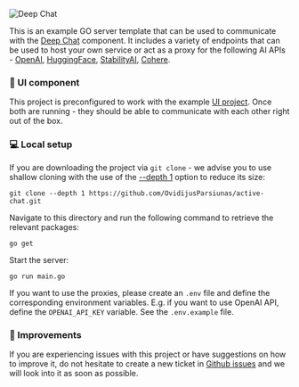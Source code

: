 ![Deep Chat](../../assets/readme/golang-connect.png)

This is an example GO server template that can be used to communicate with the [Deep Chat](https://www.npmjs.com/package/deep-chat) component. It includes a variety of endpoints that can be used to host your own service or act as a proxy for the following AI APIs - [OpenAI](https://openai.com/blog/openai-api), [HuggingFace](https://huggingface.co/docs/api-inference/index), [StabilityAI](https://stability.ai/), [Cohere](https://docs.cohere.com/docs).

### :calling: UI component

This project is preconfigured to work with the example [UI project](https://github.com/OvidijusParsiunas/deep-chat/tree/main/example-servers/ui). Once both are running - they should be able to communicate with each other right out of the box.

### :computer: Local setup

If you are downloading the project via `git clone` - we advise you to use shallow cloning with the use of the [--depth 1](https://www.perforce.com/blog/vcs/git-beyond-basics-using-shallow-clones) option to reduce its size:

```
git clone --depth 1 https://github.com/OvidijusParsiunas/active-chat.git
```

Navigate to this directory and run the following command to retrieve the relevant packages:

```
go get
```

Start the server:

```
go run main.go
```

If you want to use the proxies, please create an `.env` file and define the corresponding environment variables. E.g. if you want to use OpenAI API, define the `OPENAI_API_KEY` variable. See the `.env.example` file.

### :wrench: Improvements

If you are experiencing issues with this project or have suggestions on how to improve it, do not hesitate to create a new ticket in [Github issues](https://github.com/OvidijusParsiunas/deep-chat/issues) and we will look into it as soon as possible.
